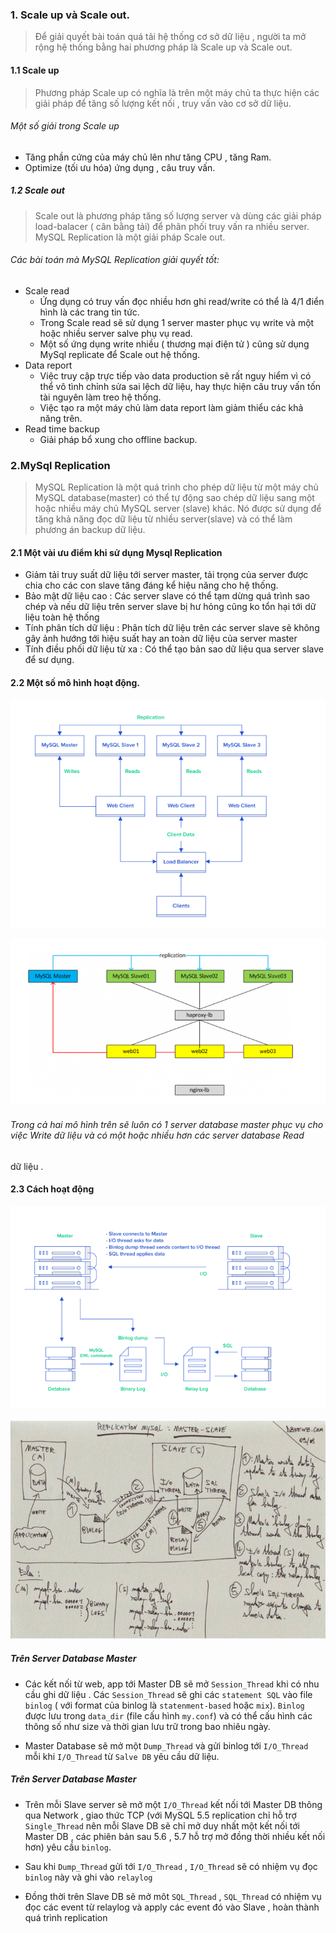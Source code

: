 ### 1. Scale up và Scale out.
> Để giải quyết bài toán quá tải hệ thống cơ sở dữ liệu , người ta mở rộng hệ thống bằng hai phương pháp là Scale up và Scale out.

#### 1.1 Scale up

> Phương pháp Scale up có nghĩa là trên một máy chủ ta thực hiện các giải pháp để tăng số lượng kết nối , truy vấn vào cơ sở dữ liệu.

###### Một số giải trong Scale up
- Tăng phần cứng của máy chủ lên như tăng CPU , tăng Ram.
- Optimize (tối ưu hóa) ứng dụng , câu truy vấn.

##### 1.2 Scale out

> Scale out là phương pháp tăng số lượng server và dùng các giải pháp load-balacer ( cân bằng tải) để phân phối truy vấn ra nhiều server.
MySQL Replication là một giải pháp Scale out.

###### Các bài toán mà MySQL Replication giải quyết tốt:
- Scale read 
	- Ứng dụng có truy vấn đọc nhiều hơn ghi read/write có thể là 4/1 điển hình là các trang tin tức. 
	- Trong Scale read sẽ sử dụng 1 server master phục vụ write và một hoặc nhiều server salve phụ vụ read.
	- Một số ứng dụng write nhiều ( thương mại điện tử ) cũng sử dụng MySql replicate để Scale out hệ thống. 
- Data report
	- Việc truy cập trực tiếp vào data production sẽ rất nguy hiểm vì có thể vô tình chỉnh sửa sai lệch dữ liệu, hay thực hiện câu truy vấn tốn tài nguyên làm treo hệ thống.
	- Việc tạo ra một máy chủ làm data report làm giảm thiểu các khả năng trên.
- Read time backup
	- Giải pháp bổ xung cho offline backup.
### 2.MySql Replication

> MySQL Replication là một quá trình cho phép dữ liệu từ một máy chủ MySQL database(master) có thể tự động sao chép dữ liệu sang một hoặc 
nhiều máy chủ MySQL server (slave) khác. Nó được sử dụng để tăng khả năng đọc dữ liệu từ nhiều server(slave) và có thể làm phương án backup 
dữ liệu.

#### 2.1 Một vài ưu điểm khi sử dụng Mysql Replication
- Giảm tải truy suất dữ liệu tới server master, tải trọng của server được chia cho các con slave tăng đáng kể hiệu năng cho hệ thống.
- Bảo mật dữ liệu cao : Các server slave có thể tạm dừng quá trình sao chép và nếu dữ liệu trên server slave bị hư hỏng cũng ko tổn hại tới dữ liệu toàn hệ thống
- Tính phân tích dữ liệu : Phân tích dữ liệu trên các server slave sẽ không gây ảnh hướng tới hiệu suất hay an toàn dữ liệu của server master
- Tính điều phối dữ liệu từ xa : Có thể tạo bản sao dữ liệu qua server slave để sư dụng.
 
#### 2.2 Một số mô hình hoạt động.

![](../images/21.png)

![](../images/23.png)

###### Trong cả hai mô hình trên sẽ luôn có 1 server database master phục vụ cho việc Write dữ liệu và có một hoặc nhiều hơn các server database Read
dữ liệu .  

#### 2.3 Cách hoạt động


![](../images/22.png)


![](../images/24.png)


##### Trên Server Database Master
- Các kết nối từ web, app tới Master DB sẽ mở `Session_Thread` khi có nhu cầu ghi dữ liệu . Các `Session_Thread` sẽ ghi các `statement SQL` vào file
`binlog` ( với format của binlog là `statenment-based` hoặc `mix`). `Binlog` được lưu trong `data_dir` (file cấu hình `my.conf`) và có thể cấu hình các thông số
như size và thời gian lưu trữ trong bao nhiêu ngày.

- Master Database sẽ mở một `Dump_Thread` và gửi binlog tới `I/O_Thread` mỗi khi `I/O_Thread` từ `Salve DB` yêu cầu dữ liệu.

##### Trên Server Database Master
- Trên mỗi Slave server sẽ mở một `I/O_Thread` kết nối tới  Master DB thông qua Network , giao thức TCP (với MySQL 5.5 replication chỉ hỗ trợ `Single_Thread` nên mỗi
Slave DB sẽ chỉ mở duy nhất một kết nối tới Master DB , các phiên bản sau 5.6  , 5.7 hỗ trợ mở đồng thời nhiều kết nối hơn) yêu cầu `binlog`.

- Sau khi `Dump_Thread` gửi tới `I/O_Thread` , `I/O_Thread` sẽ có nhiệm vụ đọc `binlog` này và ghi vào `relaylog`

- Đồng thời trên Slave DB sẽ mở môt `SQL_Thread` , `SQL_Thread` có nhiệm vụ đọc các event từ relaylog và apply các event đó vào Slave , hoàn thành quá trình replication  
